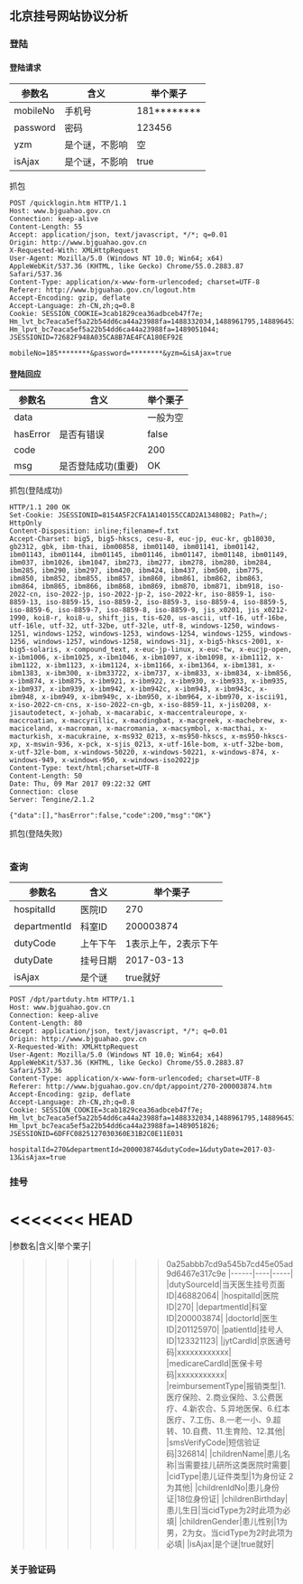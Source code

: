## 北京挂号网站协议分析

### 登陆

#### 登陆请求

|参数名|含义|举个栗子|
|------|----|----|
|mobileNo|手机号|181\*\*\*\*\*\*\*\*|
|password|密码|123456|
|yzm|是个谜，不影响|空|
|isAjax|是个谜，不影响|true|

抓包
```
POST /quicklogin.htm HTTP/1.1
Host: www.bjguahao.gov.cn
Connection: keep-alive
Content-Length: 55
Accept: application/json, text/javascript, */*; q=0.01
Origin: http://www.bjguahao.gov.cn
X-Requested-With: XMLHttpRequest
User-Agent: Mozilla/5.0 (Windows NT 10.0; Win64; x64) AppleWebKit/537.36 (KHTML, like Gecko) Chrome/55.0.2883.87 Safari/537.36
Content-Type: application/x-www-form-urlencoded; charset=UTF-8
Referer: http://www.bjguahao.gov.cn/logout.htm
Accept-Encoding: gzip, deflate
Accept-Language: zh-CN,zh;q=0.8
Cookie: SESSION_COOKIE=3cab1829cea36adbceb47f7e; Hm_lvt_bc7eaca5ef5a22b54dd6ca44a23988fa=1488332034,1488961795,1488964531,1489046102; Hm_lpvt_bc7eaca5ef5a22b54dd6ca44a23988fa=1489051044; JSESSIONID=72682F948A035CA8B7AE4FCA180EF92E

mobileNo=185********&password=********&yzm=&isAjax=true
```


#### 登陆回应
|参数名|含义|举个栗子|
|------|----|----|
|data||一般为空|
|hasError|是否有错误|false|
|code||200|
|msg|是否登陆成功(重要)|OK|

抓包(登陆成功)
```
HTTP/1.1 200 OK
Set-Cookie: JSESSIONID=8154A5F2CFA1A140155CCAD2A13480B2; Path=/; HttpOnly
Content-Disposition: inline;filename=f.txt
Accept-Charset: big5, big5-hkscs, cesu-8, euc-jp, euc-kr, gb18030, gb2312, gbk, ibm-thai, ibm00858, ibm01140, ibm01141, ibm01142, ibm01143, ibm01144, ibm01145, ibm01146, ibm01147, ibm01148, ibm01149, ibm037, ibm1026, ibm1047, ibm273, ibm277, ibm278, ibm280, ibm284, ibm285, ibm290, ibm297, ibm420, ibm424, ibm437, ibm500, ibm775, ibm850, ibm852, ibm855, ibm857, ibm860, ibm861, ibm862, ibm863, ibm864, ibm865, ibm866, ibm868, ibm869, ibm870, ibm871, ibm918, iso-2022-cn, iso-2022-jp, iso-2022-jp-2, iso-2022-kr, iso-8859-1, iso-8859-13, iso-8859-15, iso-8859-2, iso-8859-3, iso-8859-4, iso-8859-5, iso-8859-6, iso-8859-7, iso-8859-8, iso-8859-9, jis_x0201, jis_x0212-1990, koi8-r, koi8-u, shift_jis, tis-620, us-ascii, utf-16, utf-16be, utf-16le, utf-32, utf-32be, utf-32le, utf-8, windows-1250, windows-1251, windows-1252, windows-1253, windows-1254, windows-1255, windows-1256, windows-1257, windows-1258, windows-31j, x-big5-hkscs-2001, x-big5-solaris, x-compound_text, x-euc-jp-linux, x-euc-tw, x-eucjp-open, x-ibm1006, x-ibm1025, x-ibm1046, x-ibm1097, x-ibm1098, x-ibm1112, x-ibm1122, x-ibm1123, x-ibm1124, x-ibm1166, x-ibm1364, x-ibm1381, x-ibm1383, x-ibm300, x-ibm33722, x-ibm737, x-ibm833, x-ibm834, x-ibm856, x-ibm874, x-ibm875, x-ibm921, x-ibm922, x-ibm930, x-ibm933, x-ibm935, x-ibm937, x-ibm939, x-ibm942, x-ibm942c, x-ibm943, x-ibm943c, x-ibm948, x-ibm949, x-ibm949c, x-ibm950, x-ibm964, x-ibm970, x-iscii91, x-iso-2022-cn-cns, x-iso-2022-cn-gb, x-iso-8859-11, x-jis0208, x-jisautodetect, x-johab, x-macarabic, x-maccentraleurope, x-maccroatian, x-maccyrillic, x-macdingbat, x-macgreek, x-machebrew, x-maciceland, x-macroman, x-macromania, x-macsymbol, x-macthai, x-macturkish, x-macukraine, x-ms932_0213, x-ms950-hkscs, x-ms950-hkscs-xp, x-mswin-936, x-pck, x-sjis_0213, x-utf-16le-bom, x-utf-32be-bom, x-utf-32le-bom, x-windows-50220, x-windows-50221, x-windows-874, x-windows-949, x-windows-950, x-windows-iso2022jp
Content-Type: text/html;charset=UTF-8
Content-Length: 50
Date: Thu, 09 Mar 2017 09:22:32 GMT
Connection: close
Server: Tengine/2.1.2

{"data":[],"hasError":false,"code":200,"msg":"OK"}
```

抓包(登陆失败)
```

```

### 查询
|参数名|含义|举个栗子|
|------|----|-----|
|hospitalId|医院ID|270|
|departmentId|科室ID|200003874|
|dutyCode|上午下午|1表示上午，2表示下午|
|dutyDate|挂号日期|2017-03-13|
|isAjax|是个谜|true就好|
```
POST /dpt/partduty.htm HTTP/1.1
Host: www.bjguahao.gov.cn
Connection: keep-alive
Content-Length: 80
Accept: application/json, text/javascript, */*; q=0.01
Origin: http://www.bjguahao.gov.cn
X-Requested-With: XMLHttpRequest
User-Agent: Mozilla/5.0 (Windows NT 10.0; Win64; x64) AppleWebKit/537.36 (KHTML, like Gecko) Chrome/55.0.2883.87 Safari/537.36
Content-Type: application/x-www-form-urlencoded; charset=UTF-8
Referer: http://www.bjguahao.gov.cn/dpt/appoint/270-200003874.htm
Accept-Encoding: gzip, deflate
Accept-Language: zh-CN,zh;q=0.8
Cookie: SESSION_COOKIE=3cab1829cea36adbceb47f7e; Hm_lvt_bc7eaca5ef5a22b54dd6ca44a23988fa=1488332034,1488961795,1488964531,1489046102; Hm_lpvt_bc7eaca5ef5a22b54dd6ca44a23988fa=1489051826; JSESSIONID=6DFFC0825127030360E31B2C0E11E031

hospitalId=270&departmentId=200003874&dutyCode=1&dutyDate=2017-03-13&isAjax=true
```
### 挂号

<<<<<<< HEAD
=======
|参数名|含义|举个栗子|
>>>>>>> 0a25abbb7cd9a545b7cd45e05ad9d6467e317c9e
|------|----|-----|
|dutySourceId|当天医生挂号页面ID|46882064|
|hospitalId|医院ID|270|
|departmentId|科室ID|200003874|
|doctorId|医生ID|201125970|
|patientId|挂号人ID|123321123|
|jytCardId|京医通号码|xxxxxxxxxxxx|
|medicareCardId|医保卡号码|xxxxxxxxxxx|
|reimbursementType|报销类型|1.医疗保险、2.商业保险、3.公费医疗、4.新农合、5.异地医保、6.红本医疗、7.工伤、8.一老一小、9.超转、10.自费、11.生育险、12.其他|
|smsVerifyCode|短信验证码|326814|
|childrenName|患儿名称|当需要挂儿研所这类医院时需要|
|cidType|患儿证件类型|1为身份证 2为其他|
|childrenIdNo|患儿身份证|18位身份证|
|childrenBirthday|患儿生日|当cidType为2时此项为必填|
|childrenGender|患儿性别|1为男，2为女。当cidType为2时此项为必填|
|isAjax|是个谜|true就好|

### 关于验证码
